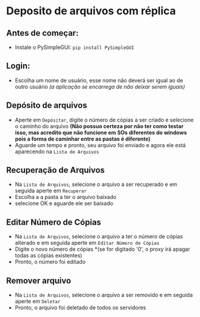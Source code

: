# Deposito de arquivos com réplica

## Antes de começar:
- Instale o PySimpleGUI: ```pip install PySimpleGUI```

## Login:

- Escolha um nome de usuário, esse nome não deverá ser igual ao de outro usuário *(a aplicação se encarrega de não deixar serem iguais)*

## Depósito de arquivos

- Aperte em ```Depósitar```, digite o número de cópias a ser criado e selecione o caminho do arquivo **(Não possuo certeza por não ter como testar isso, mas acredito que não funcione em SOs diferentes do windows pois a forma de caminhar entre as pastas é diferente)**
- Aguarde um tempo e pronto, seu arquivo foi enviado e agora ele está aparecendo na ```Lista de Arquivos```

## Recuperação de Arquivos

- Na ```Lista de Arquivos```, selecione o arquivo a ser recuperado e em seguida aperte em ```Recuperar```
- Escolha a a pasta a ter o arquivo baixado
- selecione OK e aguarde ele ser baixado

## Editar Número de Cópias

- Na ```Lista de Arquivos```, selecione o arquivo a ter o número de cópias alterado e em seguida aperte em ```Editar Número de Cópias```
- Digite o novo número de cópias *(se for digitado '0', o proxy irá apagar todas as cópias existentes)
- Pronto, o número foi editado

## Remover arquivo

- Na ```Lista de Arquivos```, selecione o arquivo a ser removido e em seguida aperte em ```Deletar```
- Pronto, o arquivo foi deletado de todos os servidores
